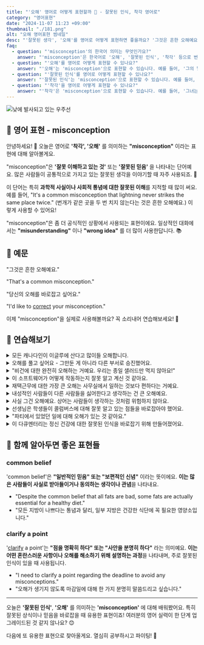 ```yaml
---
title: "'오해' 영어로 어떻게 표현할까 🤔 - 잘못된 인식, 착각 영어로"
category: "영어표현"
date: "2024-11-07 11:23 +09:00"
thumbnail: "./181.png"
alt: "오해 영어표현 썸네일"
desc: "'잘못된 생각', '오해'를 영어로 어떻게 표현하면 좋을까요? '그것은 흔한 오해예요.', '당신의 오해를 바로잡고 싶어요.' 등을 영어로 표현하는 법을 배워봅시다. 다양한 예문을 통해서 연습하고 본인의 표현으로 만들어 보세요."
faq:
  - question: "'misconception'의 한국어 의미는 무엇인가요?"
    answer: "'misconception'은 한국어로 '오해', '잘못된 인식', '착각' 등으로 번역될 수 있습니다."
  - question: "'오해'를 영어로 어떻게 표현할 수 있나요?"
    answer: "'오해'는 'misconception'으로 표현할 수 있습니다. 예를 들어, '그의 말이 잘못 해석되어 오해가 생겼다'는 'His words were misunderstood, leading to a misconception'으로 말할 수 있습니다."
  - question: "'잘못된 인식'를 영어로 어떻게 표현할 수 있나요?"
    answer: "'잘못된 인식'는 'misconception'으로 표현할 수 있습니다. 예를 들어, '그 주제에 대한 잘못된 인식이 문제를 일으켰다'는 'A misconception about that topic caused the problem'으로 말할 수 있습니다."
  - question: "'착각'을 영어로 어떻게 표현할 수 있나요?"
    answer: "'착각'은 'misconception'으로 표현할 수 있습니다. 예를 들어, '그녀는 그가 그녀를 좋아한다고 착각했다'는 'She had a misconception that he liked her'로 표현할 수 있습니다.'"
---
```


![낮에 발사되고 있는 우주선](./181-1.jpg)

## 🌟 영어 표현 - misconception

안녕하세요! 👋 오늘은 영어로 **'착각', '오해'** 를 의미하는 **"misconception"** 이라는 표현에 대해 알아볼게요.

"misconception"은 **'잘못 이해하고 있는 것'** 또는 **'잘못된 믿음'** 을 나타내는 단어예요. 많은 사람들이 공통적으로 가지고 있는 잘못된 생각을 이야기할 때 자주 사용되죠. 🤔

이 단어는 특히 **과학적 사실이나 사회적 통념에 대한 잘못된 이해**를 지적할 때 많이 써요. 예를 들어, "It's a common misconception that lightning never strikes the same place twice." (번개가 같은 곳을 두 번 치지 않는다는 것은 흔한 오해예요.) 이렇게 사용할 수 있어요!

"misconception"은 좀 더 공식적인 상황에서 사용되는 표현이에요. 일상적인 대화에서는 **"misunderstanding"** 이나 **"wrong idea"** 를 더 많이 사용한답니다. 📚

<script async src="https://pagead2.googlesyndication.com/pagead/js/adsbygoogle.js?client=ca-pub-1465612013356152"
     crossorigin="anonymous"></script>
<!-- engple-horizontal-ad -->

<ins class="adsbygoogle"
     style="display:block"
     data-ad-client="ca-pub-1465612013356152"
     data-ad-slot="2106896038"
     data-ad-format="auto"
     data-full-width-responsive="true"></ins>

<script>
     (adsbygoogle = window.adsbygoogle || []).push({});
</script>

## 📖 예문

"그것은 흔한 오해예요."

"That's a common misconception."

"당신의 오해를 바로잡고 싶어요."

"I'd like to [correct](/blog/in-english/288.correct/) your misconception."

이제 "misconception"을 실제로 사용해볼까요? 꼭 소리내어 연습해보세요! 🎯

## 💬 연습해보기

<details>
<summary>모든 캐나다인이 이글루에 산다고 많이들 오해합니다.</summary>
<span>There's a common misconception that all Canadians live in igloos.</span>
</details>

<details>
<summary>오해를 풀고 싶어요 - 그만둔 게 아니라 다른 부서로 승진했어요.</summary>
<span>Let me clear up a misconception - I didn't quit, I was promoted to another department.</span>
</details>

<details>
<summary>"비건에 대한 완전히 오해하는 거예요. 우리는 종일 샐러드만 먹지 않아요!"</summary>
<span>"That's a total misconception about vegans. We don't just eat salad all day!"</span>
</details>

<details>
<summary>이 소프트웨어가 어떻게 작동하는지 잘못 알고 계신 것 같아요.</summary>
<span>I think you have a misconception about how this software works.</span>
</details>

<details>
<summary>재택근무에 대한 가장 큰 오해는 사무실에서 일하는 것보다 편하다는 거예요.</summary>
<span>The biggest misconception about working from home is that it's easier than office work.</span>
</details>

<details>
<summary>내성적인 사람들이 다른 사람들을 싫어한다고 생각하는 건 큰 오해예요.</summary>
<span>There's a huge misconception that introverts don't like people.</span>
</details>

<details>
<summary>사실 그건 오해예요. 상어는 사람들이 생각하는 것처럼 위험하지 않아요.</summary>
<span>That's actually a misconception. Sharks aren't as dangerous as people think.</span>
</details>

<details>
<summary>선생님은 학생들이 콜럼버스에 대해 잘못 알고 있는 점들을 바로잡아야 했어요.</summary>
<span>The teacher had to correct her students' misconceptions about Columbus.</span>
</details>

<details>
<summary>"파티에서 있었던 일에 대해 오해가 있는 것 같아요."</summary>
<span>"I think there's a misconception about what happened at the party."</span>
</details>

<details>
<summary>이 다큐멘터리는 정신 건강에 대한 잘못된 인식을 바로잡기 위해 만들어졌어요.</summary>
<span>This documentary was made to address and correct common misconceptions about mental health.</span>
</details>

## 🤝 함께 알아두면 좋은 표현들

### common belief

'common belief'은 **"일반적인 믿음" 또는 "보편적인 신념"** 이라는 뜻이에요. **이는 많은 사람들이 사실로 받아들이거나 동의하는 생각이나 관념**을 나타내요.

- "Despite the common belief that all fats are bad, some fats are actually essential for a healthy diet."
- "모든 지방이 나쁘다는 통념과 달리, 일부 지방은 건강한 식단에 꼭 필요한 영양소입니다."

### clarify a point

'[clarify](/blog/in-english/278.clarify/) a point'는 **"점을 명확히 하다" 또는 "사안을 분명히 하다"** 라는 의미예요. **이는 어떤 혼란스러운 사항이나 오해를 해소하기 위해 설명하는 과정**을 나타내며, 주로 잘못된 인식이 있을 때 사용됩니다.

- "I need to clarify a point regarding the deadline to avoid any misconceptions."
- "오해가 생기지 않도록 마감일에 대해 한 가지 분명히 말씀드리고 싶습니다."

---

오늘은 **'잘못된 인식'**, **'오해'** 를 의미하는 **'misconception'** 에 대해 배워봤어요. 특히 잘못된 상식이나 믿음을 바로잡을 때 유용한 표현이죠! 여러분의 영어 실력이 한 단계 업그레이드된 것 같지 않나요? 😊

다음에 또 유용한 표현으로 찾아올게요. 열심히 공부하시고 파이팅! 💪
